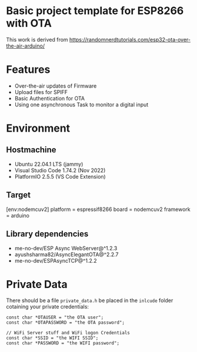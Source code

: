 # Basic project template for ESP8266 with OTA

This work is derived from https://randomnerdtutorials.com/esp32-ota-over-the-air-arduino/


# Features

- Over-the-air updates of Firmware
- Upload files for SPIFF
- Basic Authentication for OTA
- Using one asynchronous Task to monitor a digital input


# Environment

## Hostmachine

- Ubuntu 22.04.1 LTS  (jammy)
- Visual Studio Code 1.74.2 (Nov 2022)
- PlatformIO 2.5.5 (VS Code Extension)

## Target 

[env:nodemcuv2]
platform = espressif8266
board = nodemcuv2
framework = arduino

## Library dependencies

- me-no-dev/ESP Async WebServer@^1.2.3
- ayushsharma82/AsyncElegantOTA@^2.2.7
- me-no-dev/ESPAsyncTCP@^1.2.2


# Private Data

There should be a file `private_data.h` be placed in the `inlcude` folder cotaining your private credentials:

```
const char *OTAUSER = "the OTA user";
const char *OTAPASSWORD = "the OTA password";

// WiFi Server stuff and WiFi logon Credentials
const char *SSID = "the WIFI SSID";
const char *PASSWORD = "the WIFI password";
```